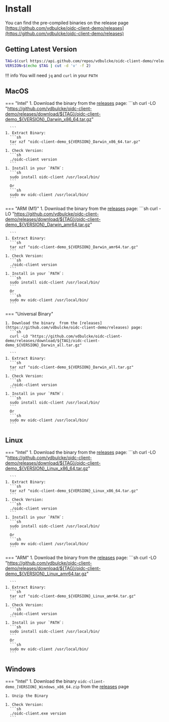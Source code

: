 # Install 

You can find the pre-compiled binaries on the release page [https://github.com/vdbulcke/oidc-client-demo/releases](https://github.com/vdbulcke/oidc-client-demo/releases)


## Getting Latest Version 


```sh
TAG=$(curl https://api.github.com/repos/vdbulcke/oidc-client-demo/releases/latest  |jq .tag_name -r )
VERSION=$(echo $TAG | cut -d 'v' -f 2)
```

!!! info
    You will need `jq` and `curl` in your `PATH`

## MacOS 

=== "Intel"
    1. Download the binary  from the [releases](https://github.com/vdbulcke/oidc-client-demo/releases) page:
      ```sh
      curl -LO "https://github.com/vdbulcke/oidc-client-demo/releases/download/${TAG}/oidc-client-demo_${VERSION}_Darwin_x86_64.tar.gz"
      
      ```
    1. Extract Binary:
      ```sh
      tar xzf "oidc-client-demo_${VERSION}_Darwin_x86_64.tar.gz"
      ```
    1. Check Version: 
      ```sh
      ./oidc-client version
      ```
    1. Install in your `PATH`: 
      ```sh
      sudo install oidc-client /usr/local/bin/
      ```
      Or
      ```sh
      sudo mv oidc-client /usr/local/bin/
      ```

=== "ARM (M1)"
    1. Download the binary  from the [releases](https://github.com/vdbulcke/oidc-client-demo/releases) page:
      ```sh
      curl -LO "https://github.com/vdbulcke/oidc-client-demo/releases/download/${TAG}/oidc-client-demo_${VERSION}_Darwin_amr64.tar.gz"
      
      ```
    1. Extract Binary:
      ```sh
      tar xzf "oidc-client-demo_${VERSION}_Darwin_amr64.tar.gz"
      ```
    1. Check Version: 
      ```sh
      ./oidc-client version
      ```
    1. Install in your `PATH`: 
      ```sh
      sudo install oidc-client /usr/local/bin/
      ```
      Or
      ```sh
      sudo mv oidc-client /usr/local/bin/
      ```
=== "Universal Binary"

    1. Download the binary  from the [releases](https://github.com/vdbulcke/oidc-client-demo/releases) page:
      ```sh
      curl -LO "https://github.com/vdbulcke/oidc-client-demo/releases/download/${TAG}/oidc-client-demo_${VERSION}_Darwin_all.tar.gz"
      
      ```
    1. Extract Binary:
      ```sh
      tar xzf "oidc-client-demo_${VERSION}_Darwin_all.tar.gz"
      ```
    1. Check Version: 
      ```sh
      ./oidc-client version
      ```
    1. Install in your `PATH`: 
      ```sh
      sudo install oidc-client /usr/local/bin/
      ```
      Or
      ```sh
      sudo mv oidc-client /usr/local/bin/
      ```



## Linux 


=== "Intel"
    1. Download the binary  from the [releases](https://github.com/vdbulcke/oidc-client-demo/releases) page:
      ```sh
      curl -LO "https://github.com/vdbulcke/oidc-client-demo/releases/download/${TAG}/oidc-client-demo_${VERSION}_Linux_x86_64.tar.gz"
      
      ```
    1. Extract Binary:
      ```sh
      tar xzf "oidc-client-demo_${VERSION}_Linux_x86_64.tar.gz"
      ```
    1. Check Version: 
      ```sh
      ./oidc-client version
      ```
    1. Install in your `PATH`: 
      ```sh
      sudo install oidc-client /usr/local/bin/
      ```
      Or
      ```sh
      sudo mv oidc-client /usr/local/bin/
      ```

=== "ARM"
    1. Download the binary  from the [releases](https://github.com/vdbulcke/oidc-client-demo/releases) page:
      ```sh
      curl -LO "https://github.com/vdbulcke/oidc-client-demo/releases/download/${TAG}/oidc-client-demo_${VERSION}_Linux_amr64.tar.gz"
      
      ```
    1. Extract Binary:
      ```sh
      tar xzf "oidc-client-demo_${VERSION}_Linux_amr64.tar.gz"
      ```
    1. Check Version: 
      ```sh
      ./oidc-client version
      ```
    1. Install in your `PATH`: 
      ```sh
      sudo install oidc-client /usr/local/bin/
      ```
      Or
      ```sh
      sudo mv oidc-client /usr/local/bin/
      ```
      
## Windows 


=== "Intel"
    1. Download the binary `oidc-client-demo_[VERSION]_Windows_x86_64.zip`  from the [releases](https://github.com/vdbulcke/oidc-client-demo/releases) page
     
    1. Unzip the Binary

    1. Check Version: 
      ```sh
      ./oidc-client.exe version
      ```

